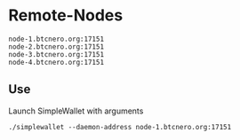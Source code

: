 # Remote-Nodes

```
node-1.btcnero.org:17151
node-2.btcnero.org:17151
node-3.btcnero.org:17151
node-4.btcnero.org:17151
```

## Use

Launch SimpleWallet with arguments

```
./simplewallet --daemon-address node-1.btcnero.org:17151
```
